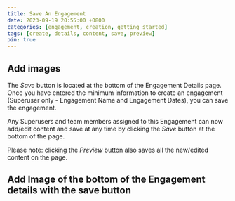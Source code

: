 ```yaml
---
title: Save An Engagement
date: 2023-09-19 20:55:00 +0800
categories: [engagement, creation, getting started]
tags: [create, details, content, save, preview] 
pin: true
---
```


## Add images

The *Save* button is located at the bottom of the Engagement Details page. Once you have entered the minimum information to create an engagement (Superuser only - Engagement Name and Engagement Dates), you can save the engagement.

Any Superusers and team members assigned to this Engagement can now add/edit content and save at any time by clicking the *Save* button at the bottom of the page.

Please note: clicking the *Preview* button also saves all the new/edited content on the page.

## Add Image of the bottom of the Engagement details with the save button
